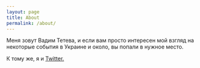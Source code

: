 ```yaml
---
layout: page
title: About
permalink: /about/
---
```


Меня зовут Вадим Тетева, и если вам просто интересен мой взгляд на некоторые события в Украине и около, вы попали в нужное место. 

К тому же, я и [Twitter.](https://twitter.com/tetyva)
